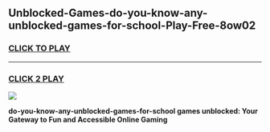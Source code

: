 
## Unblocked-Games-do-you-know-any-unblocked-games-for-school-Play-Free-8ow02
<h3>
<a href="https://premium76.site?title=do-you-know-any-unblocked-games-for-school&ref=15A">CLICK TO PLAY</a></h3>
<hr>

<h3>
<a href="https://premium76.site?title=do-you-know-any-unblocked-games-for-school&ref=15A">CLICK 2 PLAY</a>
  
</h3>

<a href="https://premium76.site?title=do-you-know-any-unblocked-games-for-school&ref=15A"><img src="https://clearcache.store/games.png"></a>


**do-you-know-any-unblocked-games-for-school games unblocked: Your Gateway to Fun and Accessible Online Gaming**

